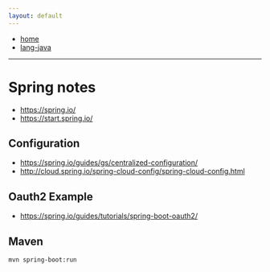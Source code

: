 ```yaml
---
layout: default
---
```

- [home](/index.md)
- [lang-java](/lang-java.md)
---
# Spring notes
- https://spring.io/
- https://start.spring.io/

## Configuration
- https://spring.io/guides/gs/centralized-configuration/
- http://cloud.spring.io/spring-cloud-config/spring-cloud-config.html

## Oauth2 Example
- https://spring.io/guides/tutorials/spring-boot-oauth2/

## Maven
```
mvn spring-boot:run
```
